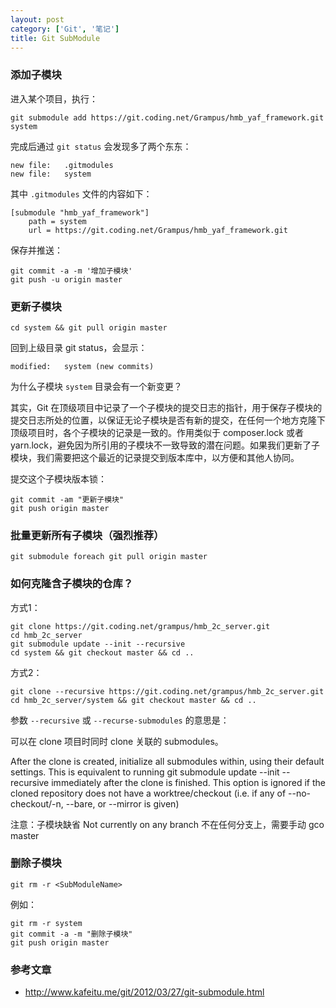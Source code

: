 ```yaml
---
layout: post
category: ['Git', '笔记']
title: Git SubModule
---
```


### 添加子模块

进入某个项目，执行：

    git submodule add https://git.coding.net/Grampus/hmb_yaf_framework.git system

完成后通过 `git status` 会发现多了两个东东：

    new file:   .gitmodules
    new file:   system

其中 `.gitmodules` 文件的内容如下：

    [submodule "hmb_yaf_framework"]
        path = system
        url = https://git.coding.net/Grampus/hmb_yaf_framework.git

保存并推送：

    git commit -a -m '增加子模块'
    git push -u origin master

### 更新子模块

    cd system && git pull origin master

回到上级目录 git status，会显示：

    modified:   system (new commits)

为什么子模块 `system` 目录会有一个新变更？

其实，Git 在顶级项目中记录了一个子模块的提交日志的指针，用于保存子模块的提交日志所处的位置，以保证无论子模块是否有新的提交，在任何一个地方克隆下顶级项目时，各个子模块的记录是一致的。作用类似于 composer.lock 或者 yarn.lock，避免因为所引用的子模块不一致导致的潜在问题。如果我们更新了子模块，我们需要把这个最近的记录提交到版本库中，以方便和其他人协同。

提交这个子模块版本锁：

    git commit -am "更新子模块"
    git push origin master

### 批量更新所有子模块（强烈推荐）

    git submodule foreach git pull origin master

### 如何克隆含子模块的仓库？

方式1：

    git clone https://git.coding.net/grampus/hmb_2c_server.git
    cd hmb_2c_server
    git submodule update --init --recursive
    cd system && git checkout master && cd ..

方式2：

    git clone --recursive https://git.coding.net/grampus/hmb_2c_server.git
    cd hmb_2c_server/system && git checkout master && cd ..

参数 `--recursive` 或 `--recurse-submodules` 的意思是：

可以在 clone 项目时同时 clone 关联的 submodules。

After the clone is created, initialize all submodules within, using their default settings. This is equivalent to running git
submodule update --init --recursive immediately after the clone is finished. This option is ignored if the cloned repository
does not have a worktree/checkout (i.e. if any of --no-checkout/-n, --bare, or --mirror is given)

注意：子模块缺省 Not currently on any branch 不在任何分支上，需要手动 gco master

### 删除子模块

    git rm -r <SubModuleName>

例如：

    git rm -r system
    git commit -a -m "删除子模块"
    git push origin master

### 参考文章

- <http://www.kafeitu.me/git/2012/03/27/git-submodule.html>

